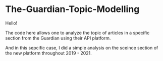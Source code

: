 # The-Guardian-Topic-Modelling

Hello! 

The code here allows one to analyze the topic of articles in a specific section from the Guardian using their API platform.

And in this sepcific case, I did a simple analysis on the sceince section of the new platform throughout 2019 - 2021.
